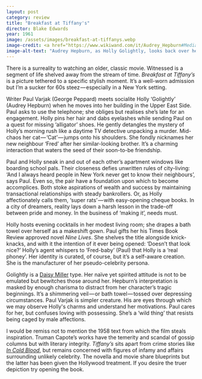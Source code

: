 ```yaml
---
layout: post
category: review
title: "Breakfast at Tiffany's"
director: Blake Edwards
year: 1961
image: /assets/images/breakfast-at-tiffanys.webp
image-credit: <a href="https://www.wikiwand.com/it/Audrey_Hepburn#Media/File:Audrey_Hepburn_a_Breakfast_at_Tiffany's.jpg">Paramount</a>
image-alt-text: "Audrey Hepburn, as Holly Golightly, looks back over her shoulder towards us. She is wearing an orange dressing gown and purple earplugs with fringe dangling from them"
---
```


There is a surreality to watching an older, classic movie. Witnessed is a segment of life shelved away from the stream of time. _Breakfast at Tiffany’s_ is a picture tethered to a specific stylish moment. It’s a well-worn admission but I’m a sucker for 60s steez — especially in a New York setting.

Writer Paul Varjak (George Peppard) meets socialite Holly ‘Golightly’ (Audrey Hepburn) when he moves into her building in the Upper East Side. Paul asks to use the telephone; she obliges but realises she’s late for an engagement. Holly pins her hair and dabs eyelashes while sending Paul on a quest for missing ‘alligator’ shoes. He gently detangles the mystery of Holly’s morning rush like a daytime TV detective unpacking a murder. Mid-chaos her cat — ‘Cat’ — jumps onto his shoulders. She fondly nicknames her new neighbour ‘Fred’ after her similar-looking brother. It’s a charming interaction that waters the seed of their soon-to-be friendship.

Paul and Holly sneak in and out of each other’s apartment windows like boarding school pals. Their closeness defies unwritten rules of city-living: ‘And I always heard people in New York never get to know their neighbours’, says Paul. Even so, the pair have a foundation upon which to become accomplices. Both stoke aspirations of wealth and success by maintaining transactional relationships with steady bankrollers. Or, as Holly affectionately calls them, ‘super rats’ — with easy-opening cheque books. In a city of dreamers, reality lays down a harsh lesson in the trade-off between pride and money. In the business of ‘making it’, needs must.

Holly hosts evening cocktails in her modest living room; she drapes a bath towel over herself as a makeshift gown. Paul gifts her his Times Book Review approved novel _Nine Lives_. She shelves the title alongside knick-knacks, and with it the intention of it ever being opened: ‘Doesn’t that look nice?’ Holly’s agent whispers to ‘Fred-baby’ (Paul) that Holly is a ‘real phoney’. Her identity is curated, of course, but it’s a self-aware creation. She is the manufacturer of her pseudo-celebrity persona.

Golightly is a [Daisy Miller](https://en.wikipedia.org/wiki/Daisy_Miller) type. Her naïve yet spirited attitude is not to be emulated but bewitches those around her. Hepburn’s interpretation is masked by enough charisma to distract from her character’s tragic beginnings. It’s a shimmering veil — or bath towel — tossed over depressing circumstances. Paul Varjak is simpler creature. His are eyes through which we may observe Holly's charms and understand her motivations. Paul cares for her, but confuses loving with possessing. She’s a ‘wild thing’ that resists being caged by male affections.

I would be remiss not to mention the 1958 text from which the film steals inspiration. Truman Capote’s works have the temerity and scandal of gossip columns but with literary integrity. _Tiffany’s_ sits apart from crime stories like [_In Cold Blood_](https://www.youtube.com/watch?v=atPaVIilEqk&ab_channel=JohnnyCarson), but remains concerned with figures of infamy and affairs surrounding unlikely celebrity. The novella and movie share blueprints but the latter has been given the Hollywood treatment. If you desire the truer depiction try opening the book.
